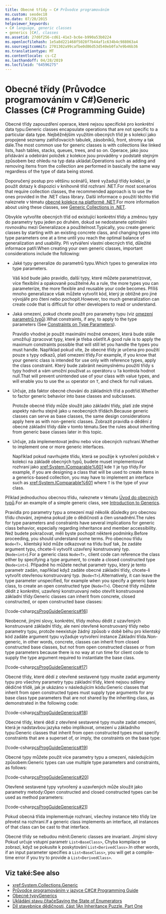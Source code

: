 ```yaml
---
title: Obecné třídy – C# Průvodce programováním
ms.custom: seodec18
ms.date: 07/20/2015
helpviewer_keywords:
- C# language, generic classes
- generics [C#], classes
ms.assetid: 27d6f256-cd61-41e3-bc6e-b990a53b0224
ms.openlocfilehash: 1e5a8d221468f5028f7b44af1c634b4c988063a4
ms.sourcegitcommit: 2701302a99cafbe0d86d53d540eb0fa7e9b46b36
ms.translationtype: MT
ms.contentlocale: cs-CZ
ms.lasthandoff: 04/28/2019
ms.locfileid: "64596275"
---
```

# <a name="generic-classes-c-programming-guide"></a><span data-ttu-id="efdda-102">Obecné třídy (Průvodce programováním v C#)</span><span class="sxs-lookup"><span data-stu-id="efdda-102">Generic Classes (C# Programming Guide)</span></span>
<span data-ttu-id="efdda-103">Obecné třídy zapouzdření operace, které nejsou specifické pro konkrétní data typu.</span><span class="sxs-lookup"><span data-stu-id="efdda-103">Generic classes encapsulate operations that are not specific to a particular data type.</span></span> <span data-ttu-id="efdda-104">Nejběžnějším využitím obecných tříd je s kolekcí jako propojené seznamy zatřiďovacích tabulek, zásobníků, front, stromy a tak dále.</span><span class="sxs-lookup"><span data-stu-id="efdda-104">The most common use for generic classes is with collections like linked lists, hash tables, stacks, queues, trees, and so on.</span></span> <span data-ttu-id="efdda-105">Operace, jako jsou přidávání a odebírání položek z kolekce jsou prováděny v podstatě stejným způsobem bez ohledu na typ data ukládat.</span><span class="sxs-lookup"><span data-stu-id="efdda-105">Operations such as adding and removing items from the collection are performed in basically the same way regardless of the type of data being stored.</span></span>  
  
 <span data-ttu-id="efdda-106">Doporučený postup pro většinu scénářů, které vyžadují třídy kolekcí, je použít dotazy k dispozici v knihovně tříd rozhraní .NET.</span><span class="sxs-lookup"><span data-stu-id="efdda-106">For most scenarios that require collection classes, the recommended approach is to use the ones provided in the .NET class library.</span></span> <span data-ttu-id="efdda-107">Další informace o použití těchto tříd naleznete v tématu [obecné kolekce na platformě .NET](../../../standard/generics/collections.md).</span><span class="sxs-lookup"><span data-stu-id="efdda-107">For more information about using these classes, see [Generic Collections in .NET](../../../standard/generics/collections.md).</span></span>  
  
 <span data-ttu-id="efdda-108">Obvykle vytvoříte obecných tříd od existující konkrétní třídy a změnou typy do parametry typu jeden po druhém, dokud se nedostanete optimální rovnováhu mezi Generalizace a použitelnost.</span><span class="sxs-lookup"><span data-stu-id="efdda-108">Typically, you create generic classes by starting with an existing concrete class, and changing types into type parameters one at a time until you reach the optimal balance of generalization and usability.</span></span> <span data-ttu-id="efdda-109">Při vytváření vlastní obecných tříd, důležité informace patří:</span><span class="sxs-lookup"><span data-stu-id="efdda-109">When creating your own generic classes, important considerations include the following:</span></span>  
  
- <span data-ttu-id="efdda-110">Jaké typy generalize do parametrů typu.</span><span class="sxs-lookup"><span data-stu-id="efdda-110">Which types to generalize into type parameters.</span></span>  
  
     <span data-ttu-id="efdda-111">Váš kód bude jako pravidlo, další typy, které můžete parametrizovat, více flexibilní a opakovaně použitelné.</span><span class="sxs-lookup"><span data-stu-id="efdda-111">As a rule, the more types you can parameterize, the more flexible and reusable your code becomes.</span></span> <span data-ttu-id="efdda-112">Příliš mnoho generalizace však můžete vytvořit kód, který je obtížné pro jiné vývojáře pro čtení nebo pochopit.</span><span class="sxs-lookup"><span data-stu-id="efdda-112">However, too much generalization can create code that is difficult for other developers to read or understand.</span></span>  
  
- <span data-ttu-id="efdda-113">Jaká omezení, pokud chcete použít pro parametry typu (viz [omezení parametrů typů](../../../csharp/programming-guide/generics/constraints-on-type-parameters.md)).</span><span class="sxs-lookup"><span data-stu-id="efdda-113">What constraints, if any, to apply to the type parameters (See [Constraints on Type Parameters](../../../csharp/programming-guide/generics/constraints-on-type-parameters.md)).</span></span>  
  
     <span data-ttu-id="efdda-114">Pravidlo vhodné je použít maximální možné omezení, která bude stále umožňují zpracovat typy, které je třeba ošetřit.</span><span class="sxs-lookup"><span data-stu-id="efdda-114">A good rule is to apply the maximum constraints possible that will still let you handle the types you must handle.</span></span> <span data-ttu-id="efdda-115">Například pokud víte, že obecné třídy je určena pro použití pouze s typy odkazů, platí omezení třídy.</span><span class="sxs-lookup"><span data-stu-id="efdda-115">For example, if you know that your generic class is intended for use only with reference types, apply the class constraint.</span></span> <span data-ttu-id="efdda-116">Který bude zabránit neúmyslnému použití třídy s typy hodnot a vám umožní používat `as` operátoru u `T`a kontrola hodnot null.</span><span class="sxs-lookup"><span data-stu-id="efdda-116">That will prevent unintended use of your class with value types, and will enable you to use the `as` operator on `T`, and check for null values.</span></span>  
  
- <span data-ttu-id="efdda-117">Určuje, zda faktor obecné chování do základních tříd a podtříd.</span><span class="sxs-lookup"><span data-stu-id="efdda-117">Whether to factor generic behavior into base classes and subclasses.</span></span>  
  
     <span data-ttu-id="efdda-118">Protože obecné třídy může sloužit jako základní třídy, platí zde stejné aspekty návrhu stejně jako u neobecných třídách.</span><span class="sxs-lookup"><span data-stu-id="efdda-118">Because generic classes can serve as base classes, the same design considerations apply here as with non-generic classes.</span></span> <span data-ttu-id="efdda-119">Zobrazit pravidla o dědění z obecné základní třídy dále v tomto tématu.</span><span class="sxs-lookup"><span data-stu-id="efdda-119">See the rules about inheriting from generic base classes later in this topic.</span></span>  
  
- <span data-ttu-id="efdda-120">Určuje, zda implementovat jednu nebo více obecných rozhraní.</span><span class="sxs-lookup"><span data-stu-id="efdda-120">Whether to implement one or more generic interfaces.</span></span>  
  
     <span data-ttu-id="efdda-121">Například pokud navrhujete třídu, která se použije k vytvoření položek v kolekci na základě obecných typů, budete muset implementovat rozhraní jako <xref:System.IComparable%601> kde `T` je typ třídy.</span><span class="sxs-lookup"><span data-stu-id="efdda-121">For example, if you are designing a class that will be used to create items in a generics-based collection, you may have to implement an interface such as <xref:System.IComparable%601> where `T` is the type of your class.</span></span>  
  
 <span data-ttu-id="efdda-122">Příklad jednoduchou obecnou třídu, naleznete v tématu [Úvod do obecných typů](../../../csharp/programming-guide/generics/introduction-to-generics.md).</span><span class="sxs-lookup"><span data-stu-id="efdda-122">For an example of a simple generic class, see [Introduction to Generics](../../../csharp/programming-guide/generics/introduction-to-generics.md).</span></span>  
  
 <span data-ttu-id="efdda-123">Pravidla pro parametry typu a omezení mají několik důsledky pro obecnou třídu chování, zejména pokud jde o dědičnosti a člen usnadnění.</span><span class="sxs-lookup"><span data-stu-id="efdda-123">The rules for type parameters and constraints have several implications for generic class behavior, especially regarding inheritance and member accessibility.</span></span> <span data-ttu-id="efdda-124">Než budete pokračovat, měli byste pochopit některé podmínky.</span><span class="sxs-lookup"><span data-stu-id="efdda-124">Before proceeding, you should understand some terms.</span></span> <span data-ttu-id="efdda-125">Pro obecnou třídu `Node<T>,` klientský kód může odkazovat na třídu buď tak, že zadáte argument typu, chcete-li vytvořit uzavřený konstruovaný typ. (`Node<int>`).</span><span class="sxs-lookup"><span data-stu-id="efdda-125">For a generic class `Node<T>,` client code can reference the class either by specifying a type argument, to create a closed constructed type (`Node<int>`).</span></span> <span data-ttu-id="efdda-126">Případně ho můžete nechat parametr typu, který je tento parametr zadán, například když zadáte obecné základní třídy, chcete-li vytvořit otevřenou konstruovaný typ. (`Node<T>`).</span><span class="sxs-lookup"><span data-stu-id="efdda-126">Alternatively, it can leave the type parameter unspecified, for example when you specify a generic base class, to create an open constructed type (`Node<T>`).</span></span> <span data-ttu-id="efdda-127">Obecné třídy můžete dědit z konkrétní, uzavřený konstruovaný nebo otevřít konstruované základní třídy:</span><span class="sxs-lookup"><span data-stu-id="efdda-127">Generic classes can inherit from concrete, closed constructed, or open constructed base classes:</span></span>  
  
 [!code-csharp[csProgGuideGenerics#16](~/samples/snippets/csharp/VS_Snippets_VBCSharp/csProgGuideGenerics/CS/Generics.cs#16)]  
  
 <span data-ttu-id="efdda-128">Neobecné, jinými slovy, konkrétní, třídy mohou dědit z uzavřených konstruované základní třídy, ale není otevřené konstruovaný třídy nebo parametry typu, protože neexistuje žádný způsob v době běhu pro klientský kód zadáte argument typu vyžaduje vytvoření instance Základní třída.</span><span class="sxs-lookup"><span data-stu-id="efdda-128">Non-generic, in other words, concrete, classes can inherit from closed constructed base classes, but not from open constructed classes or from type parameters because there is no way at run time for client code to supply the type argument required to instantiate the base class.</span></span>  
  
 [!code-csharp[csProgGuideGenerics#17](~/samples/snippets/csharp/VS_Snippets_VBCSharp/csProgGuideGenerics/CS/Generics.cs#17)]  
  
 <span data-ttu-id="efdda-129">Obecné třídy, které dědí z otevřené sestavené typy musíte zadat argumenty typu pro všechny parametry typu základní třídy, které nejsou sdíleny dědičné třídě, jak je ukázáno v následujícím kódu:</span><span class="sxs-lookup"><span data-stu-id="efdda-129">Generic classes that inherit from open constructed types must supply type arguments for any base class type parameters that are not shared by the inheriting class, as demonstrated in the following code:</span></span>  
  
 [!code-csharp[csProgGuideGenerics#18](~/samples/snippets/csharp/VS_Snippets_VBCSharp/csProgGuideGenerics/CS/Generics.cs#18)]  
  
 <span data-ttu-id="efdda-130">Obecné třídy, které dědí z otevřené sestavené typy musíte zadat omezení, která je nadstavbou jazyka nebo implikovat, omezení u základního typu:</span><span class="sxs-lookup"><span data-stu-id="efdda-130">Generic classes that inherit from open constructed types must specify constraints that are a superset of, or imply, the constraints on the base type:</span></span>  
  
 [!code-csharp[csProgGuideGenerics#19](~/samples/snippets/csharp/VS_Snippets_VBCSharp/csProgGuideGenerics/CS/Generics.cs#19)]  
  
 <span data-ttu-id="efdda-131">Obecné typy můžete použít více parametry typu a omezení, následujícím způsobem:</span><span class="sxs-lookup"><span data-stu-id="efdda-131">Generic types can use multiple type parameters and constraints, as follows:</span></span>  
  
 [!code-csharp[csProgGuideGenerics#20](~/samples/snippets/csharp/VS_Snippets_VBCSharp/csProgGuideGenerics/CS/Generics.cs#20)]  
  
 <span data-ttu-id="efdda-132">Otevřené sestavené typy vytvořený a uzavřených může sloužit jako parametry metody:</span><span class="sxs-lookup"><span data-stu-id="efdda-132">Open constructed and closed constructed types can be used as method parameters:</span></span>  
  
 [!code-csharp[csProgGuideGenerics#21](~/samples/snippets/csharp/VS_Snippets_VBCSharp/csProgGuideGenerics/CS/Generics.cs#21)]  
  
 <span data-ttu-id="efdda-133">Pokud obecná třída implementuje rozhraní, všechny instance této třídy lze převést na rozhraní.</span><span class="sxs-lookup"><span data-stu-id="efdda-133">If a generic class implements an interface, all instances of that class can be cast to that interface.</span></span>  
  
 <span data-ttu-id="efdda-134">Obecné třídy se nebudou měnit.</span><span class="sxs-lookup"><span data-stu-id="efdda-134">Generic classes are invariant.</span></span> <span data-ttu-id="efdda-135">Jinými slovy Pokud určuje vstupní parametr `List<BaseClass>`, Chyba kompilace se zobrazí, když se pokusíte k poskytování `List<DerivedClass>`.</span><span class="sxs-lookup"><span data-stu-id="efdda-135">In other words, if an input parameter specifies a `List<BaseClass>`, you will get a compile-time error if you try to provide a `List<DerivedClass>`.</span></span>  
  
## <a name="see-also"></a><span data-ttu-id="efdda-136">Viz také:</span><span class="sxs-lookup"><span data-stu-id="efdda-136">See also</span></span>

- <xref:System.Collections.Generic>
- [<span data-ttu-id="efdda-137">Průvodce programováním v jazyce C#</span><span class="sxs-lookup"><span data-stu-id="efdda-137">C# Programming Guide</span></span>](../../../csharp/programming-guide/index.md)
- [<span data-ttu-id="efdda-138">Obecné typy</span><span class="sxs-lookup"><span data-stu-id="efdda-138">Generics</span></span>](../../../csharp/programming-guide/generics/index.md)
- [<span data-ttu-id="efdda-139">Ukládání stavu čítače</span><span class="sxs-lookup"><span data-stu-id="efdda-139">Saving the State of Enumerators</span></span>](https://blogs.msdn.microsoft.com/wesdyer/2006/01/13/saving-the-state-of-enumerators/)
- [<span data-ttu-id="efdda-140">Díl stavebnice dědičnosti, část 1</span><span class="sxs-lookup"><span data-stu-id="efdda-140">An Inheritance Puzzle, Part One</span></span>](https://blogs.msdn.microsoft.com/ericlippert/2007/07/27/an-inheritance-puzzle-part-one/)
